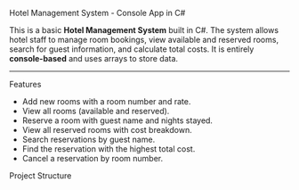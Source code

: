  Hotel Management System - Console App in C#

This is a basic **Hotel Management System** built in C#. The system allows hotel staff to manage room bookings,
view available and reserved rooms, search for guest information, and calculate total costs.
It is entirely **console-based** and uses arrays to store data.

---

 Features

- Add new rooms with a room number and rate.
- View all rooms (available and reserved).
- Reserve a room with guest name and nights stayed.
- View all reserved rooms with cost breakdown.
- Search reservations by guest name.
- Find the reservation with the highest total cost.
- Cancel a reservation by room number.



 Project Structure

